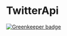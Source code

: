 # TwitterApi

[![Greenkeeper badge](https://badges.greenkeeper.io/scottrangerio/AsyncTwitterApi.svg)](https://greenkeeper.io/)